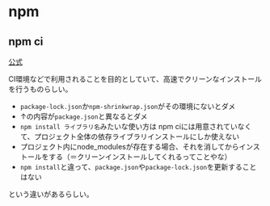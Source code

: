 # npm

## npm ci

[公式](https://docs.npmjs.com/cli/v6/commands/npm-ci)

CI環境などで利用されることを目的としていて、高速でクリーンなインストールを行うものらしい。

* `package-lock.json`か`npm-shrinkwrap.json`がその環境にないとダメ
* ↑の内容が`package.json`と異なるとダメ
* `npm install ライブラリ名`みたいな使い方は npm ciには用意されていなくて、プロジェクト全体の依存ライブラリインストールにしか使えない
* プロジェクト内にnode\_modulesが存在する場合、それを消してからインストールをする（＝クリーンインストールしてくれるってことやな）
* `npm install`と違って、`package.json`や`package-lock.json`を更新することはない

という違いがあるらしい。

